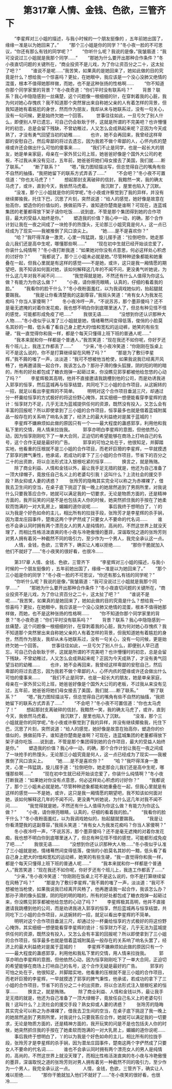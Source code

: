 # 　　第317章 人情、金钱、色欲，三管齐下
　　“李星辉对三小姐的描述，与我小时候的一个朋友挺像的 ，五年前她出国了，缘缘一准是以为她回来了。”
　　“那个三小姐是你的同学？”冬小夜一脸的不可思议，“你还有那么有钱的同学呢？”
　　“你听什么呢？我说的是像，”我皱眉道：“我可没说过三小姐就是我那个同学……”
　　“那她为什么要开出那种合作条件？”冬小夜直切问题的关键所在，“商业投资不是儿戏，为了你让资百分之二十，这太扯了吧？”
　　“谁说不是呢……”我苦笑，如果真的是她回来了，她如此做的目的究竟是什么？想给我一个惊喜吗？更扯，在她眼中，我应该是一个没心没肺又绝情的混蛋，根本不值得她那样做，而她，也不是这种张扬的性格啊……
　　“你不知道你那个同学家里的背景？”冬小夜奇道：“你们平时没有联系吗？”
　　背景？联系？我心中隐隐感到一丝痛楚，这个问题像一根细细的针，在穿刺着我的心脏，我为何对她心存愧疚？我不知道那个突然冒出来自称她父亲的人有着怎样的背景，但我知道她有着尴尬的身世，然而作为朋友，我却从未与她联系过，没有一句关心，没有一句问候，更是始终欠她一个回答。
　　世事往往如此，一旦亏欠了别人什么，即便别人早已遗忘，可自己仍会耿耿于怀，这就是所谓的不完美吧？也许懵懂时的初恋，总是会留下残缺，不曾幼稚过，人又怎么会成熟起来呢？正因为今天成熟了，才没有勇气回望当初的幼稚……
　　也许，她不会再回来，我曾经这样卑鄙的安慰自己，然后卑鄙的将过去遗忘，因为我若不做个卑鄙的人，心怀内疚的楚缘或许还会做出什么可怕的傻事来……
　　“我们不止是同学，也是一起长大的朋友，她是单亲家庭，母亲在一家外贸公司上班，她爸爸好像是个国外大公司的老板，不过我从来没有见过，五年前，她爸爸将她们母女接去了美国，我们就……断了联系。”
　　“断了联系？”
　　“嗯，”我力图轻描淡写，但总觉得自己的嘴角有些不自然的抽搐，“我把她留下的联系方式弄丢了……”
　　“不会吧？”冬小夜不可置信道：“你也太马虎了！”
　　想起那封支离破碎的信封，我黯然一笑，我的确太马虎了，或许，直到今天，我依然马虎着。
　　我沉默了，屋里也陷入了沉默。
　　“没准，那个三小姐就是你的同学呢，”冬小夜或许察觉到了我的异样，并没有继续揶揄我，托住下巴，沉思了片刻，突然说道：“给人的感觉，她好像是故意在抬高你，塑造你的价值似的，换做前阵子，谁知道你楚南是谁啊？可现在，连蓝城集团的老董都得放下架子请你吃饭……说到底，不管是那个集团得到她的合作项目，最大的受益人始终是你。”
　　塑造我的价值？我心中一动，的确，那个合作计划让我在一夜之间成了一块抢手的热馒头，无论那三小姐究竟是何人，这一点已经成为了现实——我被推倒了风口浪尖上。
　　“她……是不是喜欢你？”
　　“哈？”我吓得浑身一激灵，心里一阵猛跳，旋儿摆手道：“拉倒吧你，她走那会儿我们还是高中生呢，哪懂那些啊……”
　　“现在初中生就已经开始谈恋爱了，你装什么纯情啊？”冬小夜打断我道：“如果她对你没有点意思，何必这样处心积虑的讨好你？”
　　“我都说了，那个三小姐未必就是她。”尽管种种迹象都能和她重叠在一起，但我心里就是有这样的感觉——不是她，或许，这只是我一厢情愿的期望吧，我不知该如何面对她，该如何解释这几年的不闻不问，更没勇气听她说，为什么这几年对我不闻不问……
　　“我觉得就是她，不然还有什么人值得为你这么做？有能力为你这么做？”
　　“小夜，请你擦亮眼睛，认真的，仔细的看着我的脸。”
　　“我看你的脸干什么？”冬小夜粉面羞红，以为我调戏她似的，抬起腿就要踹我。
　　“我是让你看清楚我的这副尊容，”我摇头笑道：“肯有女人为我发花痴吗？你当人家傻啊？”
　　冬小夜冷哼一声，“不说苏苏，那个墨菲傻吗？还不是毫无遮掩的对着你发花痴，我也想不明白你到底哪里迷人了，但总有种见怪不怪的感觉，可能都形成免疫了吧……”
　　我很无语……
　　“没想到你还认识那种大人物……”冬小夜似乎认准了三小姐就是她，情绪蓦然间变得低落，俊俏的小脸莫名其妙的一黯，低头看了看自己身上肥大的t恤和宽松的运动裤，她笑的有些生硬，“我一直觉得你和我一样，都是个每天只懂得上班下班的普通人呢……”
　　“我本来就和你一样都是个普通人，”我苦笑道：“现在我还不如你呢，你好歹还有个班儿上，我连工作都丢了……”
　　“少来，”冬小夜冷笑道：“你刚刚在饭桌上可不是这么说的，你不是打算继续留在风畅了吗？”
　　“那是为了敷衍李星辉，”我不屑的嗤了一声，淡淡道：“我可不想被他当枪使，如果我说我已经离开风畅了，他再邀请我一起合作，我该怎么办？那孙子滑的像头狐狸，阴的阳的明的暗的，所有的好处都包成了糖衣炮弹一起砸过来，你没瞧见郭享都被他给忽悠的心动了吗？”
　　李星辉极其高明，他并不直接邀请我跳槽到他的公司，而是劝诱我进入郭享的恒享，然后蓝城再与恒享结盟，共同吃下三小姐的合作项目，从这婉转的一招，就足以看出李星辉的不简单。
　　明明对这个合作项目垂涎三尺，却通过分一杯羹给恒享的方式极好的将这份野心掩饰，其实细细一想便能看穿李星辉的诡计：恒享财力不足，几乎无法为蓝城提供任何的资源，既然没有投入，又怎么会有丰富的回报呢？所以即使拿到了三小姐的合作项目，恒享最多也就是借着蓝城附属品一般存在的关系响了响名头罢了，经济上的最大利益绝对是属于蓝城的！
　　李星辉不嫌麻烦如此做的原因只有一个——最大程度的蛊惑郭享，利用他和我私下里的交情，用人情来拉拢我。
　　郭享亦明白李星辉的意图，但他依然心动，因为恒享刚刚吃下了一单大合同，正迫切的希望能够在商场上打响自己的名号，这个合作无疑是最好的广告。
　　郭享的可怕之处在于，他很知足，并脚踏实地，他看重的压根就不是三小姐的合作项目，而老奸巨猾的李星辉，一早就摸透了郭享的脾气秉性，他承诺，若成功的拿下了三小姐的合作项目，节省下的百分之二十的出资款，将以合法形式注入银根吃紧的恒享……
　　换言之，就是贿赂。
　　除了商业利益、人情和金钱以外，最让我手足无措的就是，他还为自己准备了一顶大绿帽子，竟放任自己名义上的老婆勾引我！这叫什么？上流社会的援交手段？熟女抑或人妻的诱惑？
　　张玲芳的隐晦其实完全可以称之为赤裸裸了，借我去卫生间的空当，在桌子底下挑逗了我一晚上的她居然追到了男厕所里，对我说什么只要我答应合作，她就可以满足我的一切要求，无论是物质方面的，还是精神方面的，我开玩笑的问是不是也包括夫人你的时候，她突然抓住我的手按在了她柔软而饱满的一对大乳房上，媚媚的道你说呢……
　　事后我终于想明白了，丫的以为我是个好色如命的主儿，相比所有的拉拢手段，张玲芳才是李星辉的杀手锏，因为潜龙庄园事件，楚南这两个字俨然成了只要女人不要命的代名词……
　　谁也不会承认同时拥有两个漂亮女人的男人是纯情的，高尚的，不然这世界上就没天理了，而相比性格活泼直爽的冬小夜与冷艳傲慢的墨菲，深谐取悦之道的张玲芳则对男人拥有着另一种截然不同的吸引力，至少作为一个男人，我完全承认这一点。
　　人情，金钱，色欲，三管齐下，确实让人难以拒绝……
　　“那你干脆就加入他们不就好了……”冬小夜笑的很好看，也很冷……

　　第317章 人情、金钱、色欲，三管齐下
　　“李星辉对三小姐的描述，与我小时候的一个朋友挺像的 ，五年前她出国了，缘缘一准是以为她回来了。”
　　“那个三小姐是你的同学？”冬小夜一脸的不可思议，“你还有那么有钱的同学呢？”
　　“你听什么呢？我说的是像，”我皱眉道：“我可没说过三小姐就是我那个同学……”
　　“那她为什么要开出那种合作条件？”冬小夜直切问题的关键所在，“商业投资不是儿戏，为了你让资百分之二十，这太扯了吧？”
　　“谁说不是呢……”我苦笑，如果真的是她回来了，她如此做的目的究竟是什么？想给我一个惊喜吗？更扯，在她眼中，我应该是一个没心没肺又绝情的混蛋，根本不值得她那样做，而她，也不是这种张扬的性格啊……
　　“你不知道你那个同学家里的背景？”冬小夜奇道：“你们平时没有联系吗？”
　　背景？联系？我心中隐隐感到一丝痛楚，这个问题像一根细细的针，在穿刺着我的心脏，我为何对她心存愧疚？我不知道那个突然冒出来自称她父亲的人有着怎样的背景，但我知道她有着尴尬的身世，然而作为朋友，我却从未与她联系过，没有一句关心，没有一句问候，更是始终欠她一个回答。
　　世事往往如此，一旦亏欠了别人什么，即便别人早已遗忘，可自己仍会耿耿于怀，这就是所谓的不完美吧？也许懵懂时的初恋，总是会留下残缺，不曾幼稚过，人又怎么会成熟起来呢？正因为今天成熟了，才没有勇气回望当初的幼稚……
　　也许，她不会再回来，我曾经这样卑鄙的安慰自己，然后卑鄙的将过去遗忘，因为我若不做个卑鄙的人，心怀内疚的楚缘或许还会做出什么可怕的傻事来……
　　“我们不止是同学，也是一起长大的朋友，她是单亲家庭，母亲在一家外贸公司上班，她爸爸好像是个国外大公司的老板，不过我从来没有见过，五年前，她爸爸将她们母女接去了美国，我们就……断了联系。”
　　“断了联系？”
　　“嗯，”我力图轻描淡写，但总觉得自己的嘴角有些不自然的抽搐，“我把她留下的联系方式弄丢了……”
　　“不会吧？”冬小夜不可置信道：“你也太马虎了！”
　　想起那封支离破碎的信封，我黯然一笑，我的确太马虎了，或许，直到今天，我依然马虎着。
　　我沉默了，屋里也陷入了沉默。
　　“没准，那个三小姐就是你的同学呢，”冬小夜或许察觉到了我的异样，并没有继续揶揄我，托住下巴，沉思了片刻，突然说道：“给人的感觉，她好像是故意在抬高你，塑造你的价值似的，换做前阵子，谁知道你楚南是谁啊？可现在，连蓝城集团的老董都得放下架子请你吃饭……说到底，不管是那个集团得到她的合作项目，最大的受益人始终是你。”
　　塑造我的价值？我心中一动，的确，那个合作计划让我在一夜之间成了一块抢手的热馒头，无论那三小姐究竟是何人，这一点已经成为了现实——我被推倒了风口浪尖上。
　　“她……是不是喜欢你？”
　　“哈？”我吓得浑身一激灵，心里一阵猛跳，旋儿摆手道：“拉倒吧你，她走那会儿我们还是高中生呢，哪懂那些啊……”
　　“现在初中生就已经开始谈恋爱了，你装什么纯情啊？”冬小夜打断我道：“如果她对你没有点意思，何必这样处心积虑的讨好你？”
　　“我都说了，那个三小姐未必就是她。”尽管种种迹象都能和她重叠在一起，但我心里就是有这样的感觉——不是她，或许，这只是我一厢情愿的期望吧，我不知该如何面对她，该如何解释这几年的不闻不问，更没勇气听她说，为什么这几年对我不闻不问……
　　“我觉得就是她，不然还有什么人值得为你这么做？有能力为你这么做？”
　　“小夜，请你擦亮眼睛，认真的，仔细的看着我的脸。”
　　“我看你的脸干什么？”冬小夜粉面羞红，以为我调戏她似的，抬起腿就要踹我。
　　“我是让你看清楚我的这副尊容，”我摇头笑道：“肯有女人为我发花痴吗？你当人家傻啊？”
　　冬小夜冷哼一声，“不说苏苏，那个墨菲傻吗？还不是毫无遮掩的对着你发花痴，我也想不明白你到底哪里迷人了，但总有种见怪不怪的感觉，可能都形成免疫了吧……”
　　我很无语……
　　“没想到你还认识那种大人物……”冬小夜似乎认准了三小姐就是她，情绪蓦然间变得低落，俊俏的小脸莫名其妙的一黯，低头看了看自己身上肥大的t恤和宽松的运动裤，她笑的有些生硬，“我一直觉得你和我一样，都是个每天只懂得上班下班的普通人呢……”
　　“我本来就和你一样都是个普通人，”我苦笑道：“现在我还不如你呢，你好歹还有个班儿上，我连工作都丢了……”
　　“少来，”冬小夜冷笑道：“你刚刚在饭桌上可不是这么说的，你不是打算继续留在风畅了吗？”
　　“那是为了敷衍李星辉，”我不屑的嗤了一声，淡淡道：“我可不想被他当枪使，如果我说我已经离开风畅了，他再邀请我一起合作，我该怎么办？那孙子滑的像头狐狸，阴的阳的明的暗的，所有的好处都包成了糖衣炮弹一起砸过来，你没瞧见郭享都被他给忽悠的心动了吗？”
　　李星辉极其高明，他并不直接邀请我跳槽到他的公司，而是劝诱我进入郭享的恒享，然后蓝城再与恒享结盟，共同吃下三小姐的合作项目，从这婉转的一招，就足以看出李星辉的不简单。
　　明明对这个合作项目垂涎三尺，却通过分一杯羹给恒享的方式极好的将这份野心掩饰，其实细细一想便能看穿李星辉的诡计：恒享财力不足，几乎无法为蓝城提供任何的资源，既然没有投入，又怎么会有丰富的回报呢？所以即使拿到了三小姐的合作项目，恒享最多也就是借着蓝城附属品一般存在的关系响了响名头罢了，经济上的最大利益绝对是属于蓝城的！
　　李星辉不嫌麻烦如此做的原因只有一个——最大程度的蛊惑郭享，利用他和我私下里的交情，用人情来拉拢我。
　　郭享亦明白李星辉的意图，但他依然心动，因为恒享刚刚吃下了一单大合同，正迫切的希望能够在商场上打响自己的名号，这个合作无疑是最好的广告。
　　郭享的可怕之处在于，他很知足，并脚踏实地，他看重的压根就不是三小姐的合作项目，而老奸巨猾的李星辉，一早就摸透了郭享的脾气秉性，他承诺，若成功的拿下了三小姐的合作项目，节省下的百分之二十的出资款，将以合法形式注入银根吃紧的恒享……
　　换言之，就是贿赂。
　　除了商业利益、人情和金钱以外，最让我手足无措的就是，他还为自己准备了一顶大绿帽子，竟放任自己名义上的老婆勾引我！这叫什么？上流社会的援交手段？熟女抑或人妻的诱惑？
　　张玲芳的隐晦其实完全可以称之为赤裸裸了，借我去卫生间的空当，在桌子底下挑逗了我一晚上的她居然追到了男厕所里，对我说什么只要我答应合作，她就可以满足我的一切要求，无论是物质方面的，还是精神方面的，我开玩笑的问是不是也包括夫人你的时候，她突然抓住我的手按在了她柔软而饱满的一对大乳房上，媚媚的道你说呢……
　　事后我终于想明白了，丫的以为我是个好色如命的主儿，相比所有的拉拢手段，张玲芳才是李星辉的杀手锏，因为潜龙庄园事件，楚南这两个字俨然成了只要女人不要命的代名词……
　　谁也不会承认同时拥有两个漂亮女人的男人是纯情的，高尚的，不然这世界上就没天理了，而相比性格活泼直爽的冬小夜与冷艳傲慢的墨菲，深谐取悦之道的张玲芳则对男人拥有着另一种截然不同的吸引力，至少作为一个男人，我完全承认这一点。
　　人情，金钱，色欲，三管齐下，确实让人难以拒绝……
　　“那你干脆就加入他们不就好了……”冬小夜笑的很好看，也很冷……
